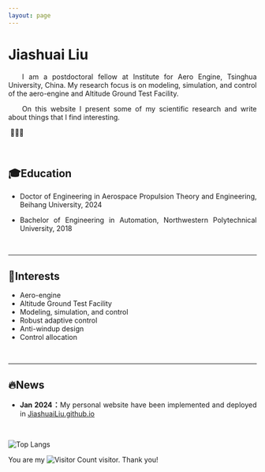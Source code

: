 ```yaml
---
layout: page
---
```


# Jiashuai Liu

<p style="text-align:justify; text-justify:inter-ideograph;">  </p>

<p style="text-indent: 2em; text-align:justify; text-justify:inter-ideograph;">	I am a  postdoctoral fellow at Institute for Aero Engine, Tsinghua University, China. My research focus is on  modeling, simulation, and control of the aero-engine and Altitude Ground Test Facility.</p>

<p style="text-indent: 2em;text-align:justify; text-justify:inter-ideograph;">	On this website I present some of my scientific research and write about things that I find interesting.</p>

​       🌟🌟🌟

<br>

## 🎓Education

* <p style="text-align:justify; text-justify:inter-ideograph;"> Doctor of Engineering in Aerospace Propulsion Theory and Engineering, Beihang University, 2024</p> 

* <p style="text-align:justify; text-justify:inter-ideograph;">Bachelor of Engineering in Automation, Northwestern Polytechnical University, 2018</p>

<br>

---

## 💝Interests

- Aero-engine
- Altitude Ground Test Facility
- Modeling, simulation, and control
- Robust adaptive control
- Anti-windup design
- Control allocation

<br>

---

## 🔥News

- <p style="text-align:justify; text-justify:inter-ideograph;"><b>Jan 2024：</b>My personal website have been implemented and deployed in <a href="https://JiashuaiLiu.github.io">JiashuaiLiu.github.io<a>

<br>

![Top Langs](https://github-readme-stats.vercel.app/api/top-langs/?username=JiashuaiLiu&layout=compact&theme=tokyonight)

You are my  ![Visitor Count](https://profile-counter.glitch.me/JiashuaiLiu/count.svg) visitor. Thank you!




